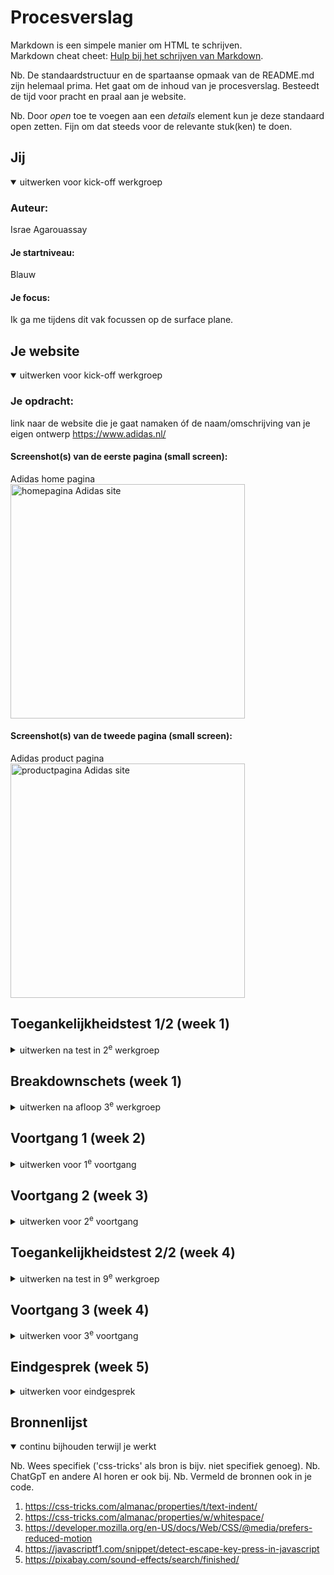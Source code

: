# Procesverslag
Markdown is een simpele manier om HTML te schrijven.  
Markdown cheat cheet: [Hulp bij het schrijven van Markdown](https://github.com/adam-p/markdown-here/wiki/Markdown-Cheatsheet).

Nb. De standaardstructuur en de spartaanse opmaak van de README.md zijn helemaal prima. Het gaat om de inhoud van je procesverslag. Besteedt de tijd voor pracht en praal aan je website.

Nb. Door *open* toe te voegen aan een *details* element kun je deze standaard open zetten. Fijn om dat steeds voor de relevante stuk(ken) te doen.





## Jij

<details open>
  <summary>uitwerken voor kick-off werkgroep</summary>

  ### Auteur:
  Israe Agarouassay 

  #### Je startniveau:
  Blauw 

  #### Je focus:
  Ik ga me tijdens dit vak focussen op de surface plane.
</details>





## Je website

<details open>
  <summary>uitwerken voor kick-off werkgroep</summary>

  ### Je opdracht:
  link naar de website die je gaat namaken óf de naam/omschrijving van je eigen ontwerp
  https://www.adidas.nl/

  #### Screenshot(s) van de eerste pagina (small screen): 
  Adidas home pagina 
  <img src="readme-images/homepagina-adidas.png" width="375px" alt="homepagina Adidas site">

  #### Screenshot(s) van de tweede pagina (small screen):
  Adidas product pagina  
  <img src="readme-images/productpagina-adidas.png" width="375px" alt="productpagina Adidas site">
 
</details>



## Toegankelijkheidstest 1/2 (week 1)

<details>
  <summary>uitwerken na test in 2<sup>e</sup> werkgroep</summary>

  ### Bevindingen Screanreader
  Lijst met je bevindingen die tijdens screenreader naar voren kwamen:

Home pagina
- Alles word twee keer benoemd
- Als je op bijvoorbeeld een schoen klikt benoemt die alles wat er staat maar ook veel extra onrelevante informatie zoals: kop niveau 4. Het is onduidelijk wat daarmee word bedoeld.
- De screenreader leest niet alles op pas als je erop klikt en sommige delen helemaal niet zoals kortingen en kopjes zoals: heren, dames en kids.
- De reader Benoemt kopjes eerst door bijvoorbeeld te zeggen: kop niveau 2 en dan de resterende tekst.
- Afbeelding beschrijving zijn grote Deels duidelijk maar er word niet verteld waar je naar toe word geleid als je erop klikt
- Knoppen worden duidelijk benoemd en zijn daarbij toegankelijk.
- Over het algemeen wordt er veel extra informatie benoemd en wordt er maar kort toegelicht waar daadwerkelijk op wordt geklikt.


Product pagina
- Als je op andere kleur (optie schoen) klikt wordt dit niet benoemd en wordt er enkel andere onnodige informatie benoemd.
- Knoppen worden duidelijk benoemd 
- Bij de uitklap vensters word benoemd dat ze worden uitgevouwen enzovoort ,maar niet wat er in staat
- Andere bevindingen komen overeen met de bevindingen op de home pagina.

 ### screenshots tijdens de test: 
  <img src="readme-images/korting-verkrijgen.png" width="375px" alt="korting die niet word benoemd">
 
  <img src="readme-images/dropdown.png" width="375px" alt="uitgeklapte dropdown">

  <img src="readme-images/productomschrijving.png" width="375px" alt="product omschrijving">

### Bevindingen WCAG checklist
Lijst met je bevindingen die tijdens WCAG checklist naar voren kwamen:

- Afbeeldingen: alt ontbreekt of is onjuist en decoratieve beelden hebben geen alt=".  Productafbeeldingen hebben geen beschrijvende alt (naam/kleur/model).
- Toetsenbord: focusvolgorde komt niet overeen met de visuele volgorde.
- Lijsten: visueel als lijst, maar niet semantisch weergeven met ul,ol,li.
- Headings: onduidelijke koppen-structuur.
- errors: er worden meer dan 100+ errors weergeven in W3C validator. Ook veel info's en warnings.

 ### screenshots tijdens de test: 
  <img src="readme-images/content-globalcode.jpeg" width="375px" alt="ANDERE FOTO">
  <img src="readme-images/keyboard-mobiletouch.jpeg" width="375px" alt="">
  <img src="readme-images/heading-list-images.jpeg" width="375px" alt="">
  <img src="readme-images/media-controls.jpeg" width="375px" alt="">
  <img src="readme-images/appearance-animation-colorcontrast.jpeg" width="375px"alt="ANDERE FOTO">

</details>




## Breakdownschets (week 1)

<details>
  <summary>uitwerken na afloop 3<sup>e</sup> werkgroep</summary>
   
  ### de hele pagina: 
  <img src="readme-images/breakdownschets-homepagina.png" width="375px" alt="breakdown van de home pagina">

  ### de tweede pagina: 
  <img src="readme-images/breakdownschets-productpagina.png" width="375px" alt="breakdown van de product pagina">
</details>


## Voortgang 1 (week 2)

<details>
  <summary>uitwerken voor 1<sup>e</sup> voortgang</summary>

  ### Stand van zaken
  hier dit ging goed & dit was lastig (neem ook screenshots op van delen van je website en code)

  Wat goed ging was het maken van de breakdown schets. Verder ging het coderen van de header moeizaam en is het eigenlijk nog niet gelukt.

  ### foto van wat lastig is: 
  <img src="readme-images/header.png" width="375px" alt="header in AVG secure browser">

  ### foto van code van de header: 
  <img src="readme-images/code-header.png" width="375px" alt="code van de header">


  ### Agenda voor meeting
  samen met je groepje opstellen

  | student 1      | student 2          | student 3    | student 4        |
  | ---            | ---                | ---          | ---              |
  | dit bespreken  | en dit             | en ik dit    | en dan ik dat    |
  | en dat ook nog | dit als er tijd is | nog een punt | dit wil ik zeker |
  | ...            | ...                | ...          | ...              |


  ### Verslag van meeting
  hier na afloop snel de uitkomsten van de meeting vastleggen

  - Readme is goed ingevuld. Het toevoegen van foto's van de checklist tijdens testen zou het perfect maken.
  - Html goed opgebouw. (hier en daar wat kleine aanpassingen).
  - iconen moeten svg zijn
</details>





## Voortgang 2 (week 3)

<details>
  <summary>uitwerken voor 2<sup>e</sup> voortgang</summary>

  ### Stand van zaken
  hier dit ging goed & dit was lastig (neem ook screenshots op van delen van je website en code)

- Het stylen van de grid elementen en lijstejes ging me goed af met css. Het duurde wel lang en er waren hier en daar moeilijkheden, maar over het algemeen ging het goed.

- Wat minder goed ging was het plaatsen van tekst op de foto's ik was hier ook heel lang mee bezig en heb veel moeten uitproberen. Het is uiteindelijk wel gelukt. 

- Wat ook minder ging was het stylen van de hamburgermenu. Het nam zoveel tijd in beslag en het lukte maar niet dat ik het voor nu heb gelaten.
  ### Agenda voor meeting
  samen met je groepje opstellen

  | student 1      | student 2          | student 3    | student 4        |
  | ---            | ---                | ---          | ---              |
  | dit bespreken  | en dit             | en ik dit    | en dan ik dat    |
  | en dat ook nog | dit als er tijd is | nog een punt | dit wil ik zeker |
  | ...            | ...                | ...          | ...              |


  ### Verslag van meeting
  hier na afloop snel de uitkomsten van de meeting vastleggen

  - loopt op schema
  - readme hier en daar aanvullen
  - Duidelijk structuur in css
</details>





## Toegankelijkheidstest 2/2 (week 4)

<details>
  <summary>uitwerken na test in 9<sup>e</sup> werkgroep</summary>

  ### Bevindingen Screanreader
  Lijst met je bevindingen die tijdens screenreader naar voren kwamen (geef ook aan wat er verbeterd is):

Home pagina
- 

Product pagina
-
 ### screenshots tijdens de test: 
  <img src="readme-images" width="375px" alt="">
 
  <img src="readme-images" width="375px" alt="">

  <img src="readme-images" width="375px" alt="">

### Bevindingen WCAG checklist
Lijst met je bevindingen die tijdens WCAG checklist naar voren kwamen:

wat is verbeterd:

- tab werkt in een logische volgorde. alleen echte knoppen/links krijgen focus.
- koppen staan netjes: 1 h1 per pagina, daarna h2 en h3 in de juiste volgorde.
- lijsten zijn semantisch: ol/ul/li staan in de code en je ziet dit ook op de pagina.
- afbeeldingen hebben overal een alt. decoratieve beelden zitten in css of hebben alt="".
- animaties houden rekening met prefers-reduced-motion en zijn rustig.
- basiscode is netjes: lang op html, unieke title per pagina.
- html is gevalideerd zonder fouten in de w3c validator.

overige bevindingen 

- icon-knoppen en icon-links hebben een aria-label.
- alle navs hebben een aria label.
- p-tags worden overgeslagen als er met de tab overheen wordt gegaan.




 ### screenshots tijdens de test: 
 - Deze zijn te vinden bij de eerste test
</details>


## Voortgang 3 (week 4)

<details>
  <summary>uitwerken voor 3<sup>e</sup> voortgang</summary>

  ### Stand van zaken
  hier dit ging goed & dit was lastig (neem ook screenshots op van delen van je website en code)

- wat goed ging was dat het gelukt was met het werkend maken van de hamburgermenu. Het behouden van overzicht in css ging daarbij ook goed.
- Ik begon een beetje aan de surface plane wat me sneller af ging dan het css, maar wanneer iets niet werkte duurde het wel lang voordat ik door had wat er fout ging.
- wat minder goed ging was op het begin dat me homepagina veranderde doordat ik de productpagina ging stylen.
- wat ook moeizaam ging was het sticky maken van de header (of de promobalk of header met svg werd sticky, maar niet allebei) dit kwam onder andere doordat delen van de pagina werden bedekt daardoor.

 ### screenshots: 
  <img src="readme-images/header-fixed.png" width="375px" alt="header fixed maar bedekt pagina">
  <img src="readme-images/header-svg-fixed.png" width="375px" alt="code om header + svg fixed te maken">
  <img src="readme-images/promo-balk-fixed.png" width="375px" alt="code om  promobalk fixed te maken">
  <img src="readme-images/hamburgermenu.png" width="375px" alt="vormgegeven hamburgermenu">
  


  ### Agenda voor meeting
  samen met je groepje opstellen

  | student 1      | student 2          | student 3    | student 4        |
  | ---            | ---                | ---          | ---              |
  | dit bespreken  | en dit             | en ik dit    | en dan ik dat    |
  | en dat ook nog | dit als er tijd is | nog een punt | dit wil ik zeker |
  | ...            | ...                | ...          | ...              |


  ### Verslag van meeting
  hier na afloop snel de uitkomsten van de meeting vastleggen

  - tips gekregen over welke surface plane onderdelen passen bij mijn site
  - site ziet er erg goed uit en goed op weg
  - readme hier en daar aanvullen

</details>





## Eindgesprek (week 5)

<details>
  <summary>uitwerken voor eindgesprek</summary>

  ### Je uitkomst - karakteristiek screenshots:
  <img src="readme-images/dummy-plaatje.jpg" width="375px" alt="uitomst opdracht 1">


  ### Dit ging goed/Heb ik geleerd: 
  Korte omschrijving met plaatjes

  <img src="readme-images/dummy-plaatje.jpg" width="375px" alt="top">


  ### Dit was lastig/Is niet gelukt:
  Korte omschrijving met plaatjes

  <img src="readme-images/dummy-plaatje.jpg" width="375px" alt="bummer">
</details>





## Bronnenlijst

<details open>
  <summary>continu bijhouden terwijl je werkt</summary>

  Nb. Wees specifiek ('css-tricks' als bron is bijv. niet specifiek genoeg). 
  Nb. ChatGpT en andere AI horen er ook bij.
  Nb. Vermeld de bronnen ook in je code.

  1. https://css-tricks.com/almanac/properties/t/text-indent/
  2. https://css-tricks.com/almanac/properties/w/whitespace/
  3. https://developer.mozilla.org/en-US/docs/Web/CSS/@media/prefers-reduced-motion
  4. https://javascriptf1.com/snippet/detect-escape-key-press-in-javascript
  5. https://pixabay.com/sound-effects/search/finished/

</details>
